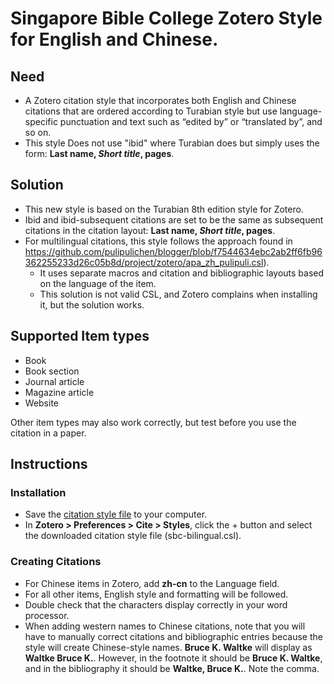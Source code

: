 # Singapore Bible College Zotero Style for English and Chinese.
## Need
* A Zotero citation style that incorporates both English and Chinese citations that are ordered according to Turabian style but use language-specific punctuation and text such as “edited by” or “translated by”, and so on.
* This style Does not use "ibid" where Turabian does but simply uses the form: **Last name, *Short title*, pages**.
## Solution
* This new style is based on the Turabian 8th edition style for Zotero.
* Ibid and ibid-subsequent citations are set to be the same as subsequent citations in the citation layout: **Last name, *Short title*, pages**.
* For multilingual citations, this style follows the approach found in https://github.com/pulipulichen/blogger/blob/f7544634ebc2ab2ff6fb96362255233d26c05b8d/project/zotero/apa_zh_pulipuli.csl). 
  * It uses separate macros and citation and bibliographic layouts based on the language of the item. 
  * This solution is not valid CSL, and Zotero complains when installing it, but the solution works.
## Supported Item types
* Book
* Book section
* Journal article
* Magazine article
* Website

Other item types may also work correctly, but test before you use the citation in a paper. 
## Instructions
### Installation
* Save the <a href="https://raw.githubusercontent.com/dowens76/sbc-bilingual-zotero/master/sbc-bilingual.csl" targe="_blank">citation style file</a> to your computer. 
* In **Zotero > Preferences > Cite > Styles**, click the + button and select the downloaded citation style file (sbc-bilingual.csl).
### Creating Citations
* For Chinese items in Zotero, add **zh-cn** to the Language field.
* For all other items, English style and formatting will be followed. 
* Double check that the characters display correctly in your word processor.
* When adding western names to Chinese citations, note that you will have to manually correct citations and bibliographic entries because the style will create Chinese-style names. **Bruce K. Waltke** will display as **Waltke Bruce K.**. However, in the footnote it should be **Bruce K. Waltke**, and in the bibliography it should be **Waltke, Bruce K.**. Note the comma. 
